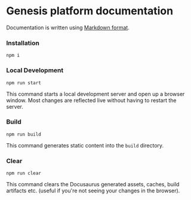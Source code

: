 # Genesis platform documentation

Documentation is written using [Markdown format](markdown-syntax.md).

### Installation

```
npm i
```

### Local Development

```
npm run start
```

This command starts a local development server and open up a browser window. Most changes are reflected live without having to restart the server.

### Build

```
npm run build
```

This command generates static content into the `build` directory.

### Clear

```
npm run clear
```

This command clears the Docusaurus generated assets, caches, build artifacts etc. (useful if you're not seeing your changes in the browser).